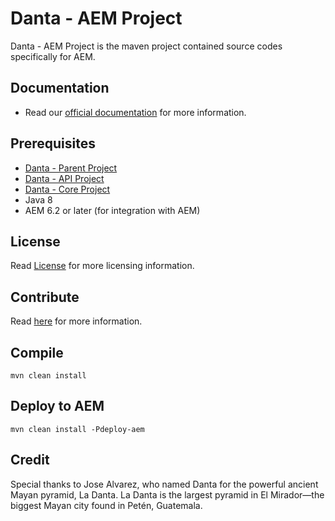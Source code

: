 # Danta - AEM Project

Danta - AEM Project is the maven project contained source codes specifically for AEM.

## Documentation

 * Read our [official documentation](http://danta.tikaltechnologies.io/docs) for more information.

## Prerequisites

 * [Danta - Parent Project](https://github.com/DantaFramework/Parent)
 * [Danta - API Project](https://github.com/DantaFramework/API)
 * [Danta - Core Project](https://github.com/DantaFramework/Core)
 * Java 8
 * AEM 6.2 or later (for integration with AEM)

## License

Read [License](LICENSE) for more licensing information.

## Contribute

Read [here](CONTRIBUTING.md) for more information.

## Compile

    mvn clean install

## Deploy to AEM

    mvn clean install -Pdeploy-aem
    
## Credit

Special thanks to Jose Alvarez, who named Danta for the powerful ancient Mayan pyramid, La Danta. 
La Danta is the largest pyramid in El Mirador—the biggest Mayan city found in Petén, Guatemala.
